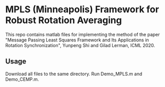 # MPLS (Minneapolis) Framework for Robust Rotation Averaging

This repo contains matlab files for implementing the method of the paper
"Message Passing Least Squares Framework and Its Applications in Rotation Synchronization", Yunpeng Shi and Gilad Lerman, ICML 2020.

## Usage
Download all files to the same directory. Run Demo_MPLS.m and Demo_CEMP.m.
